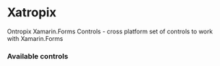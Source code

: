 # Xatropix
Ontropix Xamarin.Forms Controls - cross platform set of controls to work with Xamarin.Forms

### Available controls

